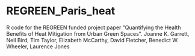 # REGREEN_Paris_heat
R code for the REGREEN funded project paper "Quantifying the Health Benefits of Heat Mitigation from Urban Green Spaces". Joanne K. Garrett, Neil Bird, Tim Taylor, Elizabeth McCarthy, David Fletcher, Benedict W. Wheeler, Laurence Jones
